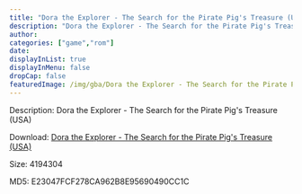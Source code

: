 ```yaml
---
title: "Dora the Explorer - The Search for the Pirate Pig's Treasure (USA)"
description: "Dora the Explorer - The Search for the Pirate Pig's Treasure (USA)"
author: 
categories: ["game","rom"]
date: 
displayInList: true
displayInMenu: false
dropCap: false
featuredImage: /img/gba/Dora the Explorer - The Search for the Pirate Pig's Treasure [USA].jpg
---
```


Description: Dora the Explorer - The Search for the Pirate Pig's Treasure (USA)

Download: <a style="text-decoration:underline;" href="https://mega.nz/#!eeRSyIhb!cG-XgfzzIionBYjgn603d1MOpI05wrelFFOo9PJEXeU" target = "_blank" rel = "nofollow" > Dora the Explorer - The Search for the Pirate Pig's Treasure (USA)</a>

Size: 4194304

MD5: E23047FCF278CA962B8E95690490CC1C

